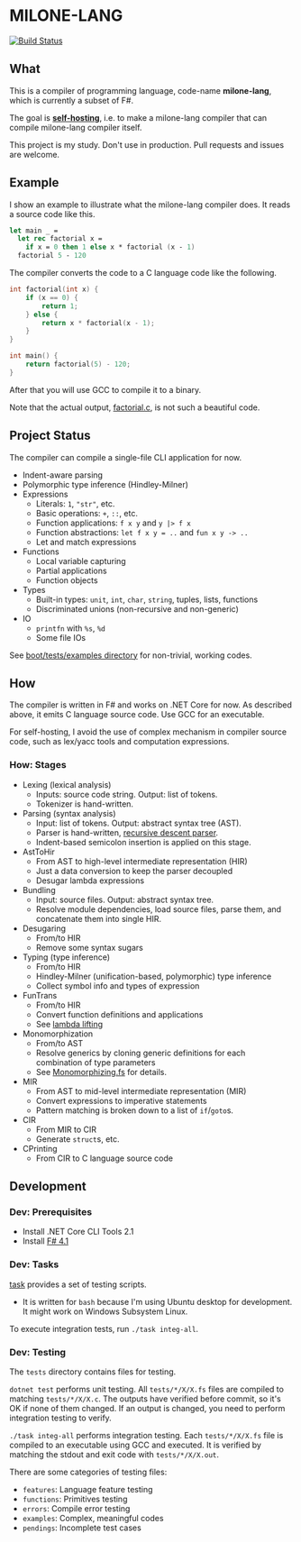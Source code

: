 # MILONE-LANG

[![Build Status](https://travis-ci.org/vain0x/milone-lang.svg?branch=master)](https://travis-ci.org/vain0x/milone-lang)

## What

This is a compiler of programming language, code-name **milone-lang**, which is currently a subset of F#.

The goal is **[self-hosting](https://en.wikipedia.org/wiki/Self-hosting)**, i.e. to make a milone-lang compiler that can compile milone-lang compiler itself.

This project is my study. Don't use in production. Pull requests and issues are welcome.

## Example

I show an example to illustrate what the milone-lang compiler does. It reads a source code like this.

```fs
let main _ =
  let rec factorial x =
    if x = 0 then 1 else x * factorial (x - 1)
  factorial 5 - 120
```

The compiler converts the code to a C language code like the following.

```c
int factorial(int x) {
    if (x == 0) {
        return 1;
    } else {
        return x * factorial(x - 1);
    }
}

int main() {
    return factorial(5) - 120;
}
```

After that you will use GCC to compile it to a binary.

Note that the actual output, [factorial.c](./boot/tests/examples/factorial/factorial.c), is not such a beautiful code.

## Project Status

The compiler can compile a single-file CLI application for now.

- Indent-aware parsing
- Polymorphic type inference (Hindley-Milner)
- Expressions
    - Literals: `1`, `"str"`, etc.
    - Basic operations: `+`, `::`, etc.
    - Function applications: `f x y` and `y |> f x`
    - Function abstractions: `let f x y = ..` and `fun x y -> ..`
    - Let and match expressions
- Functions
    - Local variable capturing
    - Partial applications
    - Function objects
- Types
    - Built-in types: `unit`, `int`, `char`, `string`, tuples, lists, functions
    - Discriminated unions (non-recursive and non-generic)
- IO
    - `printfn` with `%s`, `%d`
    - Some file IOs

See [boot/tests/examples directory](./boot/tests/examples) for non-trivial, working codes.

## How

The compiler is written in F# and works on .NET Core for now. As described above, it emits C language source code. Use GCC for an executable.

For self-hosting, I avoid the use of complex mechanism in compiler source code, such as lex/yacc tools and computation expressions.

### How: Stages

- Lexing (lexical analysis)
    - Inputs: source code string. Output: list of tokens.
    - Tokenizer is hand-written.
- Parsing (syntax analysis)
    - Input: list of tokens. Output: abstract syntax tree (AST).
    - Parser is hand-written, [recursive descent parser](https://en.wikipedia.org/wiki/Recursive_descent_parser).
    - Indent-based semicolon insertion is applied on this stage.
- AstToHir
    - From AST to high-level intermediate representation (HIR)
    - Just a data conversion to keep the parser decoupled
    - Desugar lambda expressions
- Bundling
    - Input: source files. Output: abstract syntax tree.
    - Resolve module dependencies, load source files, parse them, and concatenate them into single HIR.
- Desugaring
    - From/to HIR
    - Remove some syntax sugars
- Typing (type inference)
    - From/to HIR
    - Hindley-Milner (unification-based, polymorphic) type inference
    - Collect symbol info and types of expression
- FunTrans
    - From/to HIR
    - Convert function definitions and applications
    - See [lambda lifting](https://en.wikipedia.org/wiki/Lambda_lifting)
- Monomorphization
    - From/to AST
    - Resolve generics by cloning generic definitions for each combination of type parameters
    - See [Monomorphizing.fs](boot/MiloneLang/Monomorphizing.fs) for details.
- MIR
    - From AST to mid-level intermediate representation (MIR)
    - Convert expressions to imperative statements
    - Pattern matching is broken down to a list of `if`/`goto`s.
- CIR
    - From MIR to CIR
    - Generate `struct`s, etc.
- CPrinting
    - From CIR to C language source code

## Development

### Dev: Prerequisites

- Install .NET Core CLI Tools 2.1
- Install [F# 4.1](http://ionide.io/#requirements)

### Dev: Tasks

[task](./boot/task) provides a set of testing scripts.

- It is written for `bash` because I'm using Ubuntu desktop for development. It might work on Windows Subsystem Linux.

To execute integration tests, run `./task integ-all`.

### Dev: Testing

The `tests` directory contains files for testing.

`dotnet test` performs unit testing. All `tests/*/X/X.fs` files are compiled to matching `tests/*/X/X.c`. The outputs have verified before commit, so it's OK if none of them changed. If an output is changed, you need to perform integration testing to verify.

`./task integ-all` performs integration testing. Each `tests/*/X/X.fs` file is compiled to an executable using GCC and executed. It is verified by matching the stdout and exit code with `tests/*/X/X.out`.

There are some categories of testing files:

- `features`: Language feature testing
- `functions`: Primitives testing
- `errors`: Compile error testing
- `examples`: Complex, meaningful codes
- `pendings`: Incomplete test cases

